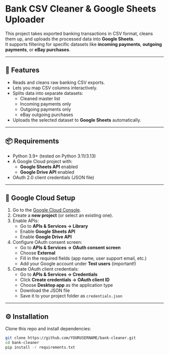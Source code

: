 # Bank CSV Cleaner & Google Sheets Uploader

This project takes exported banking transactions in CSV format, cleans them up, and uploads the processed data into **Google Sheets**.  
It supports filtering for specific datasets like **incoming payments**, **outgoing payments**, or **eBay purchases**.

---

## 🚀 Features
- Reads and cleans raw banking CSV exports.
- Lets you map CSV columns interactively.
- Splits data into separate datasets:
  - Cleaned master list
  - Incoming payments only
  - Outgoing payments only
  - eBay outgoing purchases
- Uploads the selected dataset to **Google Sheets** automatically.

---

## 📦 Requirements

- Python 3.9+ (tested on Python 3.11/3.13)
- A Google Cloud project with:
  - **Google Sheets API** enabled
  - **Google Drive API** enabled
- OAuth 2.0 client credentials (JSON file)

---

## 🔑 Google Cloud Setup

1. Go to the [Google Cloud Console](https://console.cloud.google.com/).
2. Create a **new project** (or select an existing one).
3. Enable APIs:
   - Go to **APIs & Services → Library**
   - Enable **Google Sheets API**
   - Enable **Google Drive API**
4. Configure OAuth consent screen:
   - Go to **APIs & Services → OAuth consent screen**
   - Choose **External**
   - Fill in the required fields (app name, user support email, etc.)
   - Add your Google account under **Test users** (important!)
5. Create OAuth client credentials:
   - Go to **APIs & Services → Credentials**
   - Click **Create credentials → OAuth client ID**
   - Choose **Desktop app** as the application type
   - Download the JSON file
   - Save it to your project folder as `credentials.json`

---

## ⚙️ Installation

Clone this repo and install dependencies:

```bash
git clone https://github.com/YOURUSERNAME/bank-cleaner.git
cd bank-cleaner
pip install -r requirements.txt
